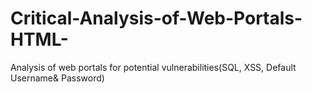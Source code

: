 # Critical-Analysis-of-Web-Portals-HTML-
Analysis of web portals for potential vulnerabilities(SQL, XSS, Default Username&amp; Password)
